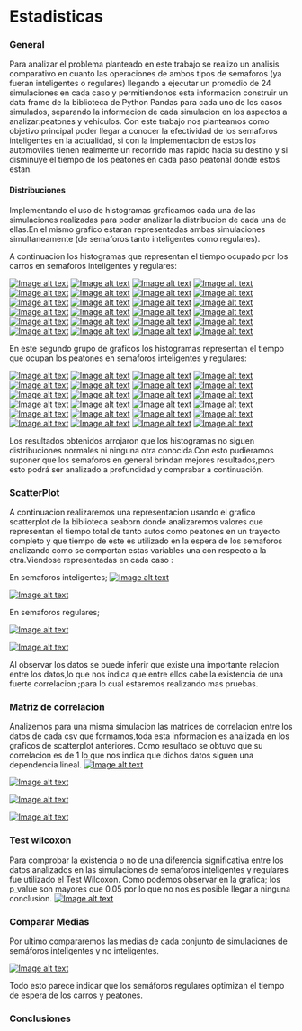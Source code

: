 # Estadisticas

### General
Para analizar el problema planteado en este trabajo se realizo un analisis comparativo en cuanto las operaciones de ambos tipos de semaforos (ya fueran inteligentes o regulares) llegando a ejecutar un promedio de 24 simulaciones en cada caso y permitiendonos esta informacion construir un data frame de la biblioteca de Python Pandas para cada uno de los casos simulados, separando la informacion de cada simulacion en los aspectos a analizar:peatones y vehiculos. Con este trabajo nos planteamos como objetivo principal poder llegar a conocer la efectividad de los semaforos inteligentes en la actualidad, si con la implementacion de estos los automoviles tienen realmente un recorrido mas rapido hacia su destino y si disminuye el tiempo de los peatones en cada paso peatonal donde estos estan.

#### Distribuciones
Implementando el uso de histogramas graficamos cada una de las simulaciones realizadas para poder analizar la distribucion de cada una de ellas.En el mismo grafico estaran representadas ambas simulaciones simultaneamente (de semaforos tanto inteligentes como regulares).

A continuacion los histogramas que representan el tiempo ocupado por los carros en semaforos inteligentes y regulares:

[![Image alt text](images/hist_cars_0.png)]()
[![Image alt text](images/hist_cars_1.png)]()
[![Image alt text](images/hist_cars_2.png)]()
[![Image alt text](images/hist_cars_3.png)]()
[![Image alt text](images/hist_cars_4.png)]()
[![Image alt text](images/hist_cars_5.png)]()
[![Image alt text](images/hist_cars_6.png)]()
[![Image alt text](images/hist_cars_7.png)]()
[![Image alt text](images/hist_cars_8.png)]()
[![Image alt text](images/hist_cars_9.png)]()
[![Image alt text](images/hist_cars_10.png)]()
[![Image alt text](images/hist_cars_11.png)]()
[![Image alt text](images/hist_cars_12.png)]()
[![Image alt text](images/hist_cars_13.png)]()
[![Image alt text](images/hist_cars_14.png)]()
[![Image alt text](images/hist_cars_15.png)]()
[![Image alt text](images/hist_cars_16.png)]()
[![Image alt text](images/hist_cars_17.png)]()
[![Image alt text](images/hist_cars_18.png)]()
[![Image alt text](images/hist_cars_19.png)]()
[![Image alt text](images/hist_cars_20.png)]()
[![Image alt text](images/hist_cars_21.png)]()
[![Image alt text](images/hist_cars_22.png)]()
[![Image alt text](images/hist_cars_23.png)]()

En este segundo grupo de graficos los histogramas representan el tiempo que ocupan los peatones en semaforos inteligentes y regulares:

[![Image alt text](images/hist_walkers_0.png)]()
[![Image alt text](images/hist_walkers_1.png)]()
[![Image alt text](images/hist_walkers_2.png)]()
[![Image alt text](images/hist_walkers_3.png)]()
[![Image alt text](images/hist_walkers_4.png)]()
[![Image alt text](images/hist_walkers_5.png)]()
[![Image alt text](images/hist_walkers_6.png)]()
[![Image alt text](images/hist_walkers_7.png)]()
[![Image alt text](images/hist_walkers_8.png)]()
[![Image alt text](images/hist_walkers_9.png)]()
[![Image alt text](images/hist_walkers_10.png)]()
[![Image alt text](images/hist_walkers_11.png)]()
[![Image alt text](images/hist_walkers_12.png)]()
[![Image alt text](images/hist_walkers_13.png)]()
[![Image alt text](images/hist_walkers_14.png)]()
[![Image alt text](images/hist_walkers_15.png)]()
[![Image alt text](images/hist_walkers_16.png)]()
[![Image alt text](images/hist_walkers_17.png)]()
[![Image alt text](images/hist_walkers_18.png)]()
[![Image alt text](images/hist_walkers_19.png)]()
[![Image alt text](images/hist_walkers_20.png)]()
[![Image alt text](images/hist_walkers_21.png)]()
[![Image alt text](images/hist_walkers_22.png)]()
[![Image alt text](images/hist_walkers_23.png)]()

Los resultados obtenidos arrojaron que los histogramas no siguen distribuciones normales ni ninguna otra conocida.Con esto pudieramos suponer que los semaforos en general brindan mejores resultados,pero esto podrá ser analizado a profundidad y comprabar a continuación.

### ScatterPlot
A continuacion realizaremos una representacion usando el grafico scatterplot de la biblioteca seaborn donde analizaremos valores que representan el tiempo total de tanto autos como peatones en un trayecto completo y que tiempo de este es utilizado en la espera de los semaforos analizando como se comportan estas variables una con respecto a la otra.Viendose representadas en cada caso :

En semaforos inteligentes;
[![Image alt text](images/scatter1.png)]()

[![Image alt text](images/scatter2.png)]()

En semaforos regulares;

[![Image alt text](images/scatter3.png)]()

[![Image alt text](images/scatter4.png)]()

Al observar los datos se puede inferir que existe una importante relacion entre los datos,lo que nos indica que entre ellos cabe la existencia de una fuerte correlacion ;para lo cual estaremos realizando mas pruebas.


### Matriz de correlacion
Analizemos para una misma simulacion las matrices de correlacion entre los datos de cada csv que formamos,toda esta informacion es analizada en los graficos de scatterplot anteriores.
Como resultado se obtuvo que su correlacion es de 1 lo que nos indica que dichos datos siguen una dependencia lineal.
[![Image alt text](images/coor1.png)]()

[![Image alt text](images/coor2.png)]()

[![Image alt text](images/coor3.png)]()

[![Image alt text](images/coor4.png)]()

### Test wilcoxon
Para comprobar la existencia o no de una diferencia significativa entre los datos analizados en las simulaciones de semaforos inteligentes y regulares fue utilizado el Test Wilcoxon.
Como podemos observar en la grafica; los p_value son mayores que 0.05 por lo que no nos es posible llegar a ninguna conclusion.
[![Image alt text](images/test.png)]()


### Comparar Medias
Por ultimo compararemos las medias de cada conjunto de simulaciones de semáforos inteligentes y no inteligentes.

[![Image alt text](images/heap.png)]()

Todo esto parece indicar que los semáforos regulares optimizan el tiempo de espera de los carros y peatones.

### Conclusiones

